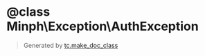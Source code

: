 # @class Minph\Exception\AuthException




>Generated by [tc.make_doc_class](https://github.com/ISSKJ/toolc-dist/)
